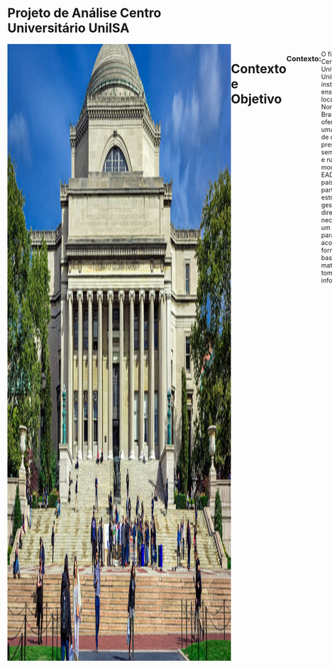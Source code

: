 # Projeto de Análise Centro Universitário UniISA
<div style="display: flex; justify-content: space-between;"> <br>
<img width="1000" alt="netflix" src="https://github.com/MarcosMeloJr/SQL-Power-BI-UniISA/blob/main/Universidade.jpg">

# Contexto e Objetivo
### Contexto:
O fictício Centro Universitário UniISA é uma instituição de ensino localizada no Nordeste do Brasil, oferecendo uma variedade de cursos presenciais, semipresenciais e na modalidade EAD em todo o país. Como parte de sua estratégia de gestão, a diretoria necessita de um dashboard para acompanhar de forma eficaz a base de alunos matriculados e tomar decisões informadas.
### Objetivo:
Com base nesse cenário, será necessário desenvolver um dashboard que forneça as seguintes informações consideradas essenciais.
<br />


# Requisitos:
### Quantidade de Alunos por Curso, Campus e Modalidade:
- Visualização clara da distribuição de alunos por curso, destacando os mais populares.
- Identificação da quantidade de alunos matriculados em cada campus.
- Análise da distribuição dos alunos entre as modalidades de ensino oferecidas.

### Curso com Maior e Menor Número de Alunos:
- Destaque o curso com o maior número de alunos matriculados, juntamente com a quantidade correspondente.
- Identificação do curso com o menor número de alunos.

### Top 3 Campi com Mais Alunos:
- Visualização dos três campi com o maior número de alunos.
- Desenvolva um Tooltip que demonstre a distribuição de alunos nesses campi.

<br />  

# Desafio: 
Para este desafio será necessário:
- Criar tabelas no SQL Server e inserir informações que ajudarão a responder os requisitos levantados;
- Fazer a extração das tabelas para uma ferramenta de visualização;
- Criar um dashboard que responda os requisitos e ajude a diretoria tomar decisões mais efetivas.

<br />

# Consulta de Criação

As consultas podem ser visualizadas neste repositório:
- [Clique aqui para visualizar](https://github.com/MarcosMeloJr/SQL-Power-BI-UniISA/blob/main/Script%20de%20cria%C3%A7%C3%A3o%20e%20popula%C3%A7%C3%A3o.sql)

- <img width="1000" src="https://user-images.githubusercontent.com/120759992/235329230-ffb6313d-b259-4d16-99a5-06c6a781cb03.PNG">

<br />

# Consulta de Testes

 Foram desenvolvidos códigos que ajudarão a validar os requisitos ainda no ambiente do SQL Server. Elas podem ser visualizadas aqui:
- [Clique aqui para visualizar](PortfolioCurso.sql)


<br />



# ETL (Extração, Transformação e Carregamento)
Feitas as tabelas e testadas as consultas, foi necessário fazer a extração para o Power BI e fazer a modelagem das mesmas.

 <img width="1000" alt="ETL" src="https://user-images.githubusercontent.com/120759992/234715009-41cd4875-6830-4f42-b3d2-2a84dda0405c.PNG">
 
<br />
  
 # Prototipação
 Utilizando o Figma foi elaborado um protótipo do dashboard, usando as cores principais da UniISA, decidindo como poderia ser o design e como as informações ficariam dispostas.
 - <img width="1000" alt="ETL" src="https://user-images.githubusercontent.com/120759992/234715009-41cd4875-6830-4f42-b3d2-2a84dda0405c.PNG">
  
# Dashboard 
- [Clique aqui para visualizar o dashboard de maneira interativa](https://app.powerbi.com/view?r=eyJrIjoiZWUwNDNhYTgtZjI0Yi00YTRiLWE5MzItOWYwZWZiM2YyOTg1IiwidCI6ImQ2ZjhiMGIwLTRiNzEtNDE1Yy1iODczLTk4ZDY3Mzc3MzhiZCJ9)

<br />
 
![DASHBOARD](https://user-images.githubusercontent.com/120759992/235730625-f886f5cf-f8c2-4462-b108-161085db0faa.png)
![DASHBOARD](https://user-images.githubusercontent.com/120759992/235730625-f886f5cf-f8c2-4462-b108-161085db0faa.png)



<br />


# Descobertas e Insights
<img width="1000" src="https://user-images.githubusercontent.com/120759992/235329230-ffb6313d-b259-4d16-99a5-06c6a781cb03.PNG">

- Mais de 50% dos alunos estudam na modalidade EAD;
- Os cursos Big Data e Jornalismo ocupam o primeiro lugar com 31 alunos matriculados, ambos na modalidade EAD;
- O campus de Curitiba conta com a menor quantidade de alunos sendo que 2/3 dos seus cursos são presencias.
  <br />

  Aqui podemos ver uma clara preferência por cursos a distância. Uma tendência que ganhou força no período pós pandemia. Essa realidade mostra-se vantajosa para a universidade por possibiliatr um alcance maior de público assim como reduzir os custos operacionais. Por outro lado esse quadro traz desafios como elaborar maneiras mais efetivas para manter os alunos engajados, tornar mais robusto e eficiente o suporte técnivo e capacitaro o corpo docente para essa inovadora modalidade de ensino. 
 
 

 # Recomendações ao tomador de decisão
- Apesar das dificuldades citadas anteriormente, o Centro Universitário poderia procurar investir em novas ofertas de cursos à distância;
- Flexibilizar, na medida do possível, alguns cursos que possuem uma natureza mais teórica, para a modalidade semipresencial;
- Propõe-se aumentar a quantidade de cursos oferecidos na modalidade EAD em cada campus, de modo que esses cursos representem pelo menos 50% do total de cursos oferecidos no respectivo campus;
- Considerar a possibilidade de flexibilização na aplicação de provas e apresentação de trabalhos e seminários. Por exemplo, utilizar vídeo conferências e plataformas de avaliação seguras que ofereçam recursos de monitoramento.
 
<br />

# BÔNUS - Dica de Ferramenta - Tooltip
- As dicas de ferramentas no Power BI permitem análises dentro de outras análises, conforme mostrado no vídeo abaixo.
 



https://user-images.githubusercontent.com/120759992/235731168-3afd34b5-339f-4f52-a5e3-c8c33abc4e30.mp4
